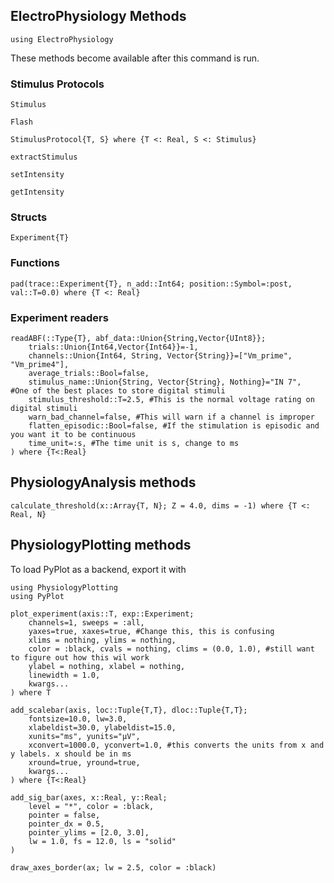 ## ElectroPhysiology Methods


```
using ElectroPhysiology
```
These methods become available after this command is run.

### Stimulus Protocols

```@docs 
Stimulus
```

```@docs
Flash
```

```@docs
StimulusProtocol{T, S} where {T <: Real, S <: Stimulus}
```

```@docs
extractStimulus
```

```@docs
setIntensity
```

```@docs
getIntensity
```

### Structs
```@docs
Experiment{T}
```

### Functions
```@docs
pad(trace::Experiment{T}, n_add::Int64; position::Symbol=:post, val::T=0.0) where {T <: Real}
```

### Experiment readers

```@docs
readABF(::Type{T}, abf_data::Union{String,Vector{UInt8}};
    trials::Union{Int64,Vector{Int64}}=-1,
    channels::Union{Int64, String, Vector{String}}=["Vm_prime", "Vm_prime4"],
    average_trials::Bool=false,
    stimulus_name::Union{String, Vector{String}, Nothing}="IN 7",  #One of the best places to store digital stimuli
    stimulus_threshold::T=2.5, #This is the normal voltage rating on digital stimuli
    warn_bad_channel=false, #This will warn if a channel is improper
    flatten_episodic::Bool=false, #If the stimulation is episodic and you want it to be continuous
    time_unit=:s, #The time unit is s, change to ms
) where {T<:Real}
```

## PhysiologyAnalysis methods

```@docs
calculate_threshold(x::Array{T, N}; Z = 4.0, dims = -1) where {T <: Real, N}
```

## PhysiologyPlotting methods

To load PyPlot as a backend, export it with 
```
using PhysiologyPlotting
using PyPlot
```

```@docs
plot_experiment(axis::T, exp::Experiment;
    channels=1, sweeps = :all, 
    yaxes=true, xaxes=true, #Change this, this is confusing
    xlims = nothing, ylims = nothing,
    color = :black, cvals = nothing, clims = (0.0, 1.0), #still want to figure out how this wil work
    ylabel = nothing, xlabel = nothing,
    linewidth = 1.0, 
    kwargs...
) where T
```

```@docs
add_scalebar(axis, loc::Tuple{T,T}, dloc::Tuple{T,T};
    fontsize=10.0, lw=3.0,
    xlabeldist=30.0, ylabeldist=15.0,
    xunits="ms", yunits="μV",
    xconvert=1000.0, yconvert=1.0, #this converts the units from x and y labels. x should be in ms
    xround=true, yround=true,
    kwargs...
) where {T<:Real}
```

```@docs
add_sig_bar(axes, x::Real, y::Real; 
    level = "*", color = :black, 
    pointer = false,
    pointer_dx = 0.5,
    pointer_ylims = [2.0, 3.0], 
    lw = 1.0, fs = 12.0, ls = "solid"
)   
```

```@docs
draw_axes_border(ax; lw = 2.5, color = :black)
```